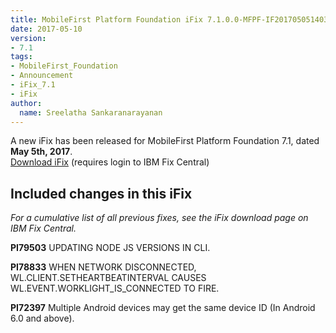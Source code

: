 ```yaml
---
title: MobileFirst Platform Foundation iFix 7.1.0.0-MFPF-IF201705051403 released
date: 2017-05-10
version:
- 7.1
tags:
- MobileFirst_Foundation
- Announcement
- iFix_7.1
- iFix
author:
  name: Sreelatha Sankaranarayanan
---
```

A new iFix has been released for MobileFirst Platform Foundation 7.1, dated **May 5th, 2017**.  
[Download iFix](http://www.ibm.com/support/fixcentral/swg/quickorder?parent=ibm%7EOther%2Bsoftware&product=ibm/Other+software/IBM+MobileFirst+Platform+Foundation&release=7.1.0.0&platform=All&function=all&source=fc) (requires login to IBM Fix Central)

## Included changes in this iFix
*For a cumulative list of all previous fixes, see the iFix download page on IBM Fix Central.*

**PI79503** UPDATING NODE JS VERSIONS IN CLI.

**PI78833** WHEN NETWORK DISCONNECTED, WL.CLIENT.SETHEARTBEATINTERVAL CAUSES WL.EVENT.WORKLIGHT_IS_CONNECTED TO FIRE.

**PI72397** Multiple Android devices may get the same device ID (In Android 6.0 and above).
